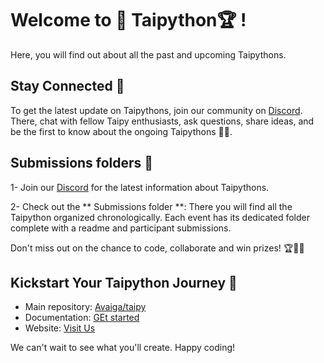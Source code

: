 # Welcome to 🐍 Taipython🏆 !

Here, you will find out about all the past and upcoming Taipythons.

## Stay Connected 🤝

To get the latest update on Taipythons, join our community on [Discord](https://discord.com/invite/SJyz2VJGxV). There, chat with fellow Taipy enthusiasts, ask questions, share ideas, and be the first to know about the ongoing Taipythons 🐍✨.

## Submissions folders 📂

1- Join our [Discord](https://discord.com/invite/SJyz2VJGxV) for the latest information about Taipythons.

2- Check out the ** Submissions folder **: There you will find all the Taipython organized chronologically. Each event has its dedicated folder complete with a readme and participant submissions.

Don't miss out on the chance to code, collaborate and win prizes! 🏆👩‍💻

## Kickstart Your Taipython Journey 🚀

- Main repository: [Avaiga/taipy](https://github.com/Avaiga/taipy)
- Documentation: [GEt started](https://docs.taipy.io/en/latest/)
- Website: [Visit Us](https://www.taipy.io/)

We can't wait to see what you'll create. Happy coding!

